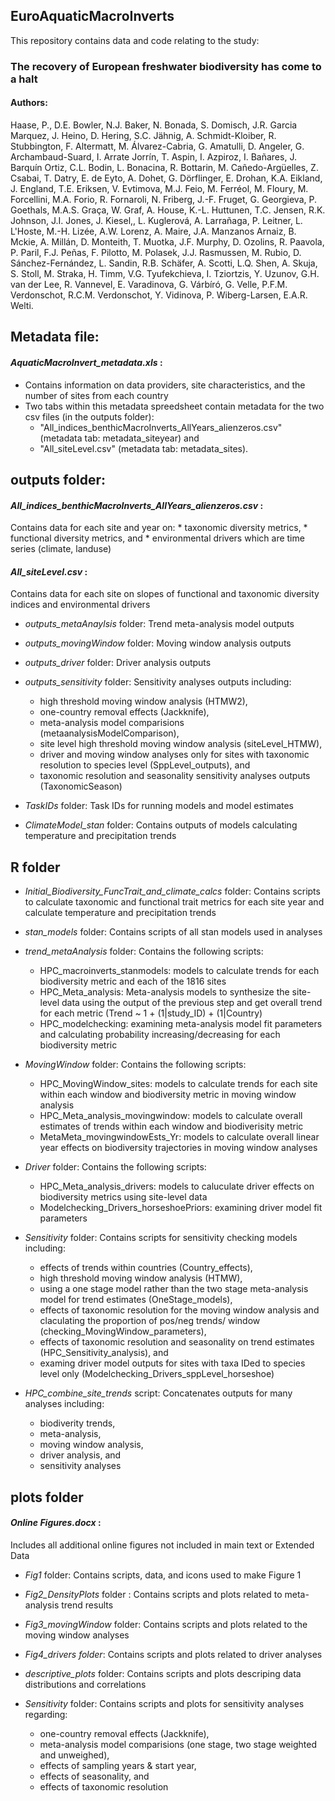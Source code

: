 ## EuroAquaticMacroInverts
This repository contains data and code relating to the study:

### **The recovery of European freshwater biodiversity has come to a halt** 

#### Authors:
Haase, P., D.E. Bowler, N.J. Baker, N. Bonada, S. Domisch, J.R. Garcia Marquez, J. Heino, D. Hering, S.C. Jähnig, A. Schmidt-Kloiber, R. Stubbington, F. Altermatt, M. Álvarez-Cabria, G. Amatulli, D. Angeler, G. Archambaud-Suard, I. Arrate Jorrín, T. Aspin, I. Azpiroz, I. Bañares, J. Barquín Ortiz, C.L. Bodin, L. Bonacina, R. Bottarin, M. Cañedo-Argüelles, Z. Csabai, T. Datry, E. de Eyto, A. Dohet, G. Dörflinger, E. Drohan, K.A. Eikland, J. England, T.E. Eriksen, V. Evtimova, M.J. Feio, M. Ferréol, M. Floury, M. Forcellini, M.A. Forio, R. Fornaroli, N. Friberg, J.-F. Fruget, G. Georgieva, P. Goethals, M.A.S. Graça, W. Graf, A. House, K.-L. Huttunen, T.C.  Jensen, R.K. Johnson, J.I. Jones, J. Kiesel,, L. Kuglerová, A. Larrañaga, P. Leitner, L. L'Hoste, M.-H. Lizée, A.W. Lorenz, A. Maire, J.A. Manzanos Arnaiz, B. Mckie, A. Millán, D. Monteith, T. Muotka, J.F. Murphy, D. Ozolins, R. Paavola, P. Paril, F.J. Peñas, F. Pilotto, M. Polasek, J.J. Rasmussen, M. Rubio, D. Sánchez-Fernández, L. Sandin, R.B. Schäfer, A. Scotti, L.Q. Shen, A. Skuja, S. Stoll, M. Straka, H. Timm, V.G. Tyufekchieva, I. Tziortzis, Y. Uzunov, G.H. van der Lee, R. Vannevel, E. Varadinova, G. Várbíró, G. Velle, P.F.M. Verdonschot, R.C.M. Verdonschot, Y. Vidinova, P. Wiberg-Larsen, E.A.R. Welti. 

## Metadata file:

#### _AquaticMacroInvert_metadata.xls_ :
* Contains information on data providers, site characteristics, and the number of sites from each country
* Two tabs within this metadata spreedsheet contain metadata for the two csv files (in the outputs folder):
	* "All_indices_benthicMacroInverts_AllYears_alienzeros.csv" (metadata tab: metadata_siteyear) and 
	* "All_siteLevel.csv" (metadata tab: metadata_sites).


## outputs folder:

#### _All_indices_benthicMacroInverts_AllYears_alienzeros.csv_ : 
Contains data for each site and year on: 
	* taxonomic diversity metrics, 
	* functional diversity metrics, and
	* environmental drivers which are time series (climate, landuse)

#### _All_siteLevel.csv_ :
Contains data for each site on slopes of functional and taxonomic diversity indices and environmental drivers

* _outputs_metaAnaylsis_ folder:
Trend meta-analysis model outputs

* _outputs_movingWindow_ folder:
Moving window analysis outputs

* _outputs_driver_ folder:
Driver analysis outputs 

* _outputs_sensitivity_ folder: 
Sensitivity analyses outputs including: 
	* high threshold moving window analysis (HTMW2), 
	* one-country removal effects (Jackknife), 
	* meta-analysis model comparisions (metaanalysisModelComparison), 
	* site level high threshold moving window analysis (siteLevel_HTMW), 
	* driver and moving window analyses only for sites with taxonomic resolution to species level (SppLevel_outputs), and 
	* taxonomic resolution and seasonality sensitivity analyses outputs (TaxonomicSeason)

* _TaskIDs_ folder:
Task IDs for running models and model estimates

* _ClimateModel_stan_ folder:
Contains outputs of models calculating temperature and precipitation trends


## R folder

* _Initial_Biodiversity_FuncTrait_and_climate_calcs_ folder:
Contains scripts to calculate taxonomic and functional trait metrics for each site year and calculate temperature and precipitation trends

* _stan_models_ folder:
Contains scripts of all stan models used in analyses

* _trend_metaAnalysis_ folder:
Contains the following scripts:
	* HPC_macroinverts_stanmodels: models to calculate trends for each biodiversity metric and each of the 1816 sites
	* HPC_Meta_analysis: Meta-analysis models to synthesize the site-level data using the output of the previous step and get overall trend for each metric (Trend ~ 1 + (1|study_ID) + (1|Country)
	* HPC_modelchecking: examining meta-analysis model fit parameters and calculating probability increasing/decreasing for each biodiversity metric

* _MovingWindow_ folder: 
Contains the following scripts:
	* HPC_MovingWindow_sites: models to calculate trends for each site within each window and biodiversity metric in moving window analysis
	* HPC_Meta_analysis_movingwindow: models to calculate overall estimates of trends within each window and biodiverisity metric
	* MetaMeta_movingwindowEsts_Yr: models to calculate overall linear year effects on biodiversity trajectories in moving window analyses

* _Driver_ folder:
Contains the following scripts:
	* HPC_Meta_analysis_drivers: models to caluculate driver effects on biodiversity metrics using site-level data
	* Modelchecking_Drivers_horseshoePriors: examining driver model fit parameters

* _Sensitivity_ folder:
Contains scripts for sensitivity checking models including: 
	* effects of trends within countries (Country_effects), 
	* high threshold moving window analysis (HTMW), 
	* using a one stage model rather than the two stage meta-analysis model for trend estimates (OneStage_models), 
	* effects of taxonomic resolution for the moving window analysis and claculating the proportion of pos/neg trends/ window (checking_MovingWindow_parameters), 
	* effects of taxonomic resolution and seasonality on trend estimates (HPC_Sensitivity_analysis), and 
	* examing driver model outputs for sites with taxa IDed to species level only (Modelchecking_Drivers_sppLevel_horseshoe)

* _HPC_combine_site_trends_ script:
Concatenates outputs for many analyses including:  
	* biodiverity trends, 
	* meta-analysis, 
	* moving window analysis, 
	* driver analysis, and 
	* sensitivity analyses


## plots folder

#### _Online Figures.docx_ : 
Includes all additional online figures not included in main text or Extended Data

* _Fig1_ folder: 
Contains scripts, data, and icons used to make Figure 1

* _Fig2_DensityPlots_ folder : 
Contains scripts and plots related to meta-analysis trend results

* _Fig3_movingWindow_ folder: 
Contains scripts and plots related to the moving window analyses

* _Fig4_drivers folder_: 
Contains scripts and plots related to driver analyses

* _descriptive_plots_ folder: 
Contains scripts and plots descriping data distributions and correlations

* _Sensitivity_ folder: 
Contains scripts and plots for sensitivity analyses regarding: 
	* one-country removal effects (Jackknife), 
	* meta-analysis model comparisions (one stage, two stage weighted and unweighed), 
	* effects of sampling years & start year, 
	* effects of seasonality, and 
	* effects of taxonomic resolution





